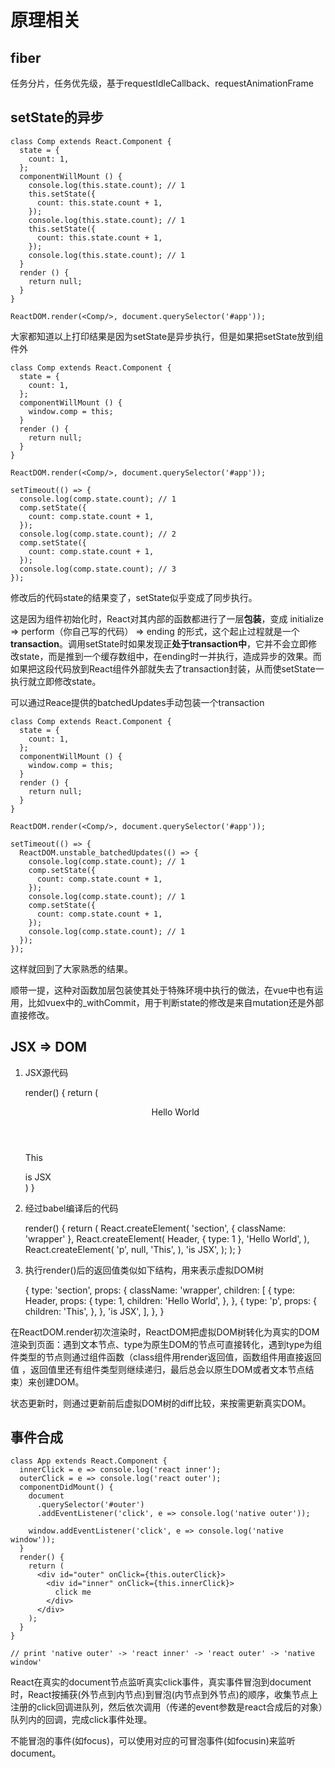 # 原理相关

## fiber

任务分片，任务优先级，基于requestIdleCallback、requestAnimationFrame




## setState的异步

	
	class Comp extends React.Component {
	  state = {
	    count: 1,
	  };
	  componentWillMount () {
	    console.log(this.state.count); // 1
	    this.setState({
	      count: this.state.count + 1,
	    });
	    console.log(this.state.count); // 1
	    this.setState({
	      count: this.state.count + 1,
	    });
	    console.log(this.state.count); // 1
	  }
	  render () {
	    return null;
	  }
	}

	ReactDOM.render(<Comp/>, document.querySelector('#app'));
	
大家都知道以上打印结果是因为setState是异步执行，但是如果把setState放到组件外
	
	class Comp extends React.Component {
	  state = {
	    count: 1,
	  };
	  componentWillMount () {
	    window.comp = this;
	  }
	  render () {
	    return null;
	  }
	}

	ReactDOM.render(<Comp/>, document.querySelector('#app'));
	
	setTimeout(() => {
	  console.log(comp.state.count); // 1
	  comp.setState({
	    count: comp.state.count + 1,
	  });
	  console.log(comp.state.count); // 2
	  comp.setState({
	    count: comp.state.count + 1,
	  });
	  console.log(comp.state.count); // 3
	});

修改后的代码state的结果变了，setState似乎变成了同步执行。

这是因为组件初始化时，React对其内部的函数都进行了一层**包装**，变成 initialize => perform（你自己写的代码） => ending 的形式，这个起止过程就是一个**transaction**。调用setState时如果发现正**处于transaction中**，它并不会立即修改state，而是推到一个缓存数组中，在ending时一并执行，造成异步的效果。而如果把这段代码放到React组件外部就失去了transaction封装，从而使setState一执行就立即修改state。

可以通过Reace提供的batchedUpdates手动包装一个transaction

	class Comp extends React.Component {
	  state = {
	    count: 1,
	  };
	  componentWillMount () {
	    window.comp = this;
	  }
	  render () {
	    return null;
	  }
	}

	ReactDOM.render(<Comp/>, document.querySelector('#app'));
	
	setTimeout(() => {
	  ReactDOM.unstable_batchedUpdates(() => {
	    console.log(comp.state.count); // 1
	    comp.setState({
	      count: comp.state.count + 1,
	    });
	    console.log(comp.state.count); // 1
	    comp.setState({
	      count: comp.state.count + 1,
	    });
	    console.log(comp.state.count); // 1	  
	  });
	});

这样就回到了大家熟悉的结果。

顺带一提，这种对函数加层包装使其处于特殊环境中执行的做法，在vue中也有运用，比如vuex中的_withCommit，用于判断state的修改是来自mutation还是外部直接修改。

## JSX => DOM

1. JSX源代码


    render() {
      return (
        <section className="wrapper">
          <Header type={1}>Hello World</Header>
          <p>This</p>
          is JSX
        </section>
      )
    }


2. 经过babel编译后的代码


    render() {
      return (
        React.createElement(
          'section',
          { className: 'wrapper' },
          React.createElement(
            Header,
            { type: 1 },
            'Hello World',
          ),
          React.createElement(
            'p',
            null,
            'This',
          ),
          'is JSX',
        );
      );
    }


3. 执行render()后的返回值类似如下结构，用来表示虚拟DOM树


    {
      type: 'section',
      props: {
        className: 'wrapper',
        children: [
          {
            type: Header,
            props: {
              type: 1,
              children: 'Hello World',
            },
          },
          {
            type: 'p',
            props: {
              children: 'This',
            },
          },
          'is JSX',
        ],
      },
    }



在ReactDOM.render初次渲染时，ReactDOM把虚拟DOM树转化为真实的DOM渲染到页面：遇到文本节点、type为原生DOM的节点可直接转化，遇到type为组件类型的节点则通过组件函数（class组件用render返回值，函数组件用直接返回值
，返回值里还有组件类型则继续递归，最后总会以原生DOM或者文本节点结束）来创建DOM。

状态更新时，则通过更新前后虚拟DOM树的diff比较，来按需更新真实DOM。



## 事件合成


    class App extends React.Component {
      innerClick = e => console.log('react inner');
      outerClick = e => console.log('react outer');
      componentDidMount() {
        document
          .querySelector('#outer')
          .addEventListener('click', e => console.log('native outer'));

        window.addEventListener('click', e => console.log('native window'));
      }
      render() {
        return (
          <div id="outer" onClick={this.outerClick}>
            <div id="inner" onClick={this.innerClick}>
              click me
            </div>
          </div>
        );
      }
    }

    // print 'native outer' -> 'react inner' -> 'react outer' -> 'native window'
    

React在真实的document节点监听真实click事件，真实事件冒泡到document时，React按捕获(外节点到内节点)到冒泡(内节点到外节点)的顺序，收集节点上注册的click回调进队列，然后依次调用（传递的event参数是react合成后的对象）队列内的回调，完成click事件处理。

不能冒泡的事件(如focus)，可以使用对应的可冒泡事件(如focusin)来监听document。

